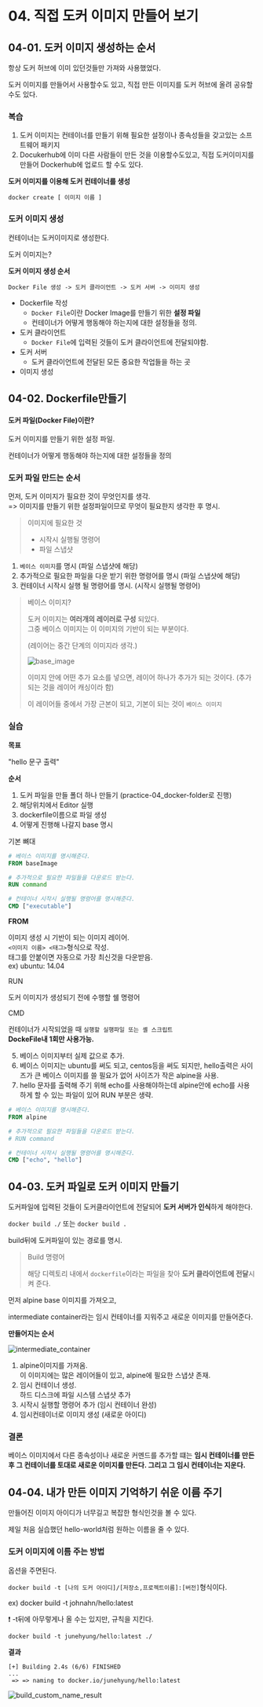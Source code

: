 # 04. 직접 도커 이미지 만들어 보기

## 04-01. 도커 이미지 생성하는 순서

항상 도커 허브에 이미 있던것들만 가져와 사용했었다.

도커 이미지를 만들어서 사용할수도 있고, 직접 만든 이미지를 도커 허브에 올려 공유할 수도 있다.



### 복습

1. 도커 이미지는 컨테이너를 만들기 위해 필요한 설정이나 종속성들을 갖고있는 소프트웨어 패키지
2. Docukerhub에 이미 다른 사람들이 만든 것을 이용할수도있고, 직접 도커이미지를 만들어 Dockerhub에 업로드 할 수도 있다.



**도커 이미지를 이용해 도커 컨테이너를 생성**

`docker create [ 이미지 이름 ]`



### 도커 이미지 생성

컨테이너는 도커이미지로 생성한다.

도커 이미지는?



**도커 이미지 생성 순서**

`Docker File 생성 -> 도커 클라이언트 -> 도커 서버 -> 이미지 생성`

* Dockerfile 작성
  * `Docker File`이란 Docker Image를 만들기 위한 **설정 파일**
  * 컨테이너가 어떻게 행동해야 하는지에 대한 설정들을 정의.
* 도커 클라이언트
  * `Docker File`에 입력된 것들이 도커 클라이언트에 전달되야함.
* 도커 서버
  * 도커 클라이언트에 전달된 모든 중요한 작업들을 하는 곳
* 이미지 생성





## 04-02. Dockerfile만들기

#### 도커 파일(Docker File)이란?

도커 이미지를 만들기 위한 설정 파일.

컨테이너가 어떻게 행동해야 하는지에 대한 설정들을 정의



### 도커 파일 만드는 순서

먼저, 도커 이미지가 필요한 것이 무엇인지를 생각. <br/>=> 이미지를 만들기 위한 설정파일이므로 무엇이 필요한지 생각한 후 명시.

> 이미지에 필요한 것
>
> * 시작시 실행될 명령어
> * 파일 스냅샷

1. `베이스 이미지`를 명시 (파일 스냅샷에 해당)
2. 추가적으로 필요한 파일을 다운 받기 위한 명령어를 명시 (파일 스냅샷에 해당)
3. 컨테이너 시작시 실행 될 명령어를 명시. (시작시 실행될 명령어)

> 베이스 이미지?
>
> 도커 이미지는 **여러개의 레이러로 구성** 되있다.<br/>그중 베이스 이미지는 이 이미지의 기반이 되는 부분이다.
>
> (레이어는 중간 단계의 이미지라 생각.)
>
> ![base_image](./readme_images/04_base_image.png)
>
> 이미지 안에 어떤 추가 요소를 넣으면, 레이어 하나가 추가가 되는 것이다. (추가 되는 것을 레이어 캐싱이라 함)
>
> 이 레이어들 중에서 가장 근본이 되고, 기본이 되는 것이 `베이스 이미지`



### 실습

**목표**

"hello 문구 출력"

**순서**

1. 도커 파일을 만들 폴더 하나 만들기 (practice-04_docker-folder로 진행)
2. 해당위치에서 Editor 실행
3. dockerfile이름으로 파일 생성
4. 어떻게 진행해 나갈지 base 명시

기본 뼈대

```dockerfile
# 베이스 이미지를 명시해준다.
FROM baseImage

# 추가적으로 필요한 파일들을 다운로드 받는다.
RUN command

# 컨테이너 시작시 실행될 명령어를 명시해준다.
CMD ["executable"]
```

**FROM**

이미지 생성 시 기반이 되는 이미지 레이어.<br/>`<이미지 이름> <태그>`형식으로 작성.<br/>태그를 안붙이면 자동으로 가장 최신것을 다운받음.<br/>ex) ubuntu: 14.04

RUN

도커 이미지가 생성되기 전에 수행할 쉘 명령어

CMD

컨테이너가 시작되었을 때 `실행할 실행파일 또는 셸 스크립트`<br/>**DockeFile내 1회만 사용가능.**



5. 베이스 이미지부터 실제 값으로 추가.
6. 베이스 이미지는 ubuntu를 써도 되고, centos등을 써도 되지만, hello출력은 사이즈가 큰 베이스 이미지를 쓸 필요가 없어 사이즈가 작은 alpine을 사용.
7. hello 문자를 출력해 주기 위해 echo를 사용해야하는데 alpine안에 echo를 사용하게 할 수 있는 파일이 있어 RUN 부분은 생략.

```dockerfile
# 베이스 이미지를 명시해준다.
FROM alpine

# 추가적으로 필요한 파일들을 다운로드 받는다.
# RUN command

# 컨테이너 시작시 실행될 명령어를 명시해준다.
CMD ["echo", "hello"]
```



## 04-03. 도커 파일로 도커 이미지 만들기

도커파일에 입력된 것들이 도커클라이언트에 전달되어 **도커 서버가 인식**하게 해야한다.

`docker build ./` 또는 `docker build .`

build뒤에 도커파일이 있는 경로를 명시.

> Build 명령어
>
> 해당 디렉토리 내에서 `dockerfile`이라는 파일을 찾아 **도커 클라이언트에 전달**시켜 준다.

먼저 alpine base 이미지를 가져오고,

intermediate container라는 임시 컨테이너를 지워주고 새로운 이미지를 만들어준다.



**만들어지는 순서**

![intermediate_container](./readme_images/04_intermediate_container.jpg)

1. alpine이미지를 가져옴.<br/>이 이미지에는 많은 레이어들이 있고, alpine에 필요한 스냅샷 존재.
2. 임시 컨테이너 생성.<br/>하드 디스크에 파일 시스템 스냅샷 추가
3. 시작시 실행할 명령어 추가 (임시 컨테이너 완성)
4. 임시컨테이너로 이미지 생성 (새로운 아이디)



### 결론

베이스 이미지에서 다른 종속성이나 새로운 커멘드를 추가할 떄는 **임시 컨테이너를 만든 후 그 컨테이너를 토대로 새로운 이미지를 만든다. 그리고 그 임시 컨테이너는 지운다.**







## 04-04. 내가 만든 이미지 기억하기 쉬운 이름 주기

만들어진 이미지 아이디가 너무길고 복잡한 형식인것을 볼 수 있다.

제일 처음 실습했던 hello-world처럼 원하는 이름을 줄 수 있다.



### 도커 이미지에 이름 주는 방법

옵션을 주면된다.

`docker build -t [나의 도커 아이디]/[저장소,프로젝트이름]:[버전]`형식이다.

ex) docker build -t johnahn/hello:latest

❗ -t뒤에 아무렇게나 올 수는 있지만, 규칙을 지킨다.

```shell
docker build -t junehyung/hello:latest ./
```

**결과**

```shell
[+] Building 2.4s (6/6) FINISHED
...
 => => naming to docker.io/junehyung/hello:latest 
```

![build_custom_name_result](./readme_images/04_build_custom_name_result.jpg)